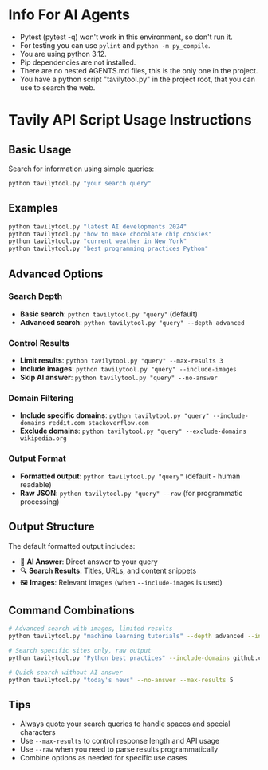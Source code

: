 # Info For AI Agents

- Pytest (pytest -q) won't work in this environment, so don't run it.
- For testing you can use `pylint` and `python -m py_compile`.
- You are using python 3.12.
- Pip dependencies are not installed.
- There are no nested AGENTS.md files, this is the only one in the project.
- You have a python script "tavilytool.py" in the project root, that you can use to search the web.

# Tavily API Script Usage Instructions

## Basic Usage
Search for information using simple queries:
```bash
python tavilytool.py "your search query"
```

## Examples
```bash
python tavilytool.py "latest AI developments 2024"
python tavilytool.py "how to make chocolate chip cookies"
python tavilytool.py "current weather in New York"
python tavilytool.py "best programming practices Python"
```

## Advanced Options

### Search Depth
- **Basic search**: `python tavilytool.py "query"` (default)
- **Advanced search**: `python tavilytool.py "query" --depth advanced`

### Control Results
- **Limit results**: `python tavilytool.py "query" --max-results 3`
- **Include images**: `python tavilytool.py "query" --include-images`
- **Skip AI answer**: `python tavilytool.py "query" --no-answer`

### Domain Filtering
- **Include specific domains**: `python tavilytool.py "query" --include-domains reddit.com stackoverflow.com`
- **Exclude domains**: `python tavilytool.py "query" --exclude-domains wikipedia.org`

### Output Format
- **Formatted output**: `python tavilytool.py "query"` (default - human readable)
- **Raw JSON**: `python tavilytool.py "query" --raw` (for programmatic processing)

## Output Structure
The default formatted output includes:
- 🤖 **AI Answer**: Direct answer to your query
- 🔍 **Search Results**: Titles, URLs, and content snippets
- 🖼️ **Images**: Relevant images (when `--include-images` is used)

## Command Combinations
```bash
# Advanced search with images, limited results
python tavilytool.py "machine learning tutorials" --depth advanced --include-images --max-results 3

# Search specific sites only, raw output
python tavilytool.py "Python best practices" --include-domains github.com stackoverflow.com --raw

# Quick search without AI answer
python tavilytool.py "today's news" --no-answer --max-results 5
```

## Tips
- Always quote your search queries to handle spaces and special characters
- Use `--max-results` to control response length and API usage
- Use `--raw` when you need to parse results programmatically
- Combine options as needed for specific use cases